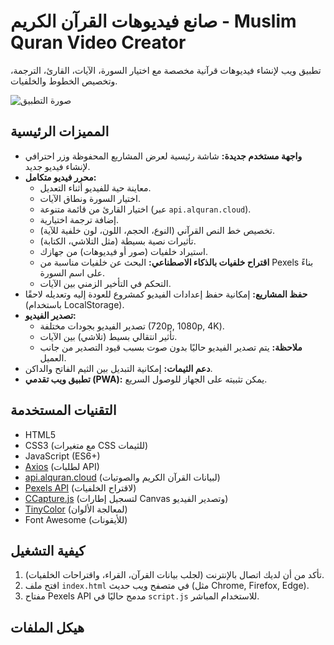 # صانع فيديوهات القرآن الكريم - Muslim Quran Video Creator

تطبيق ويب لإنشاء فيديوهات قرآنية مخصصة مع اختيار السورة، الآيات، القارئ، الترجمة، وتخصيص الخطوط والخلفيات.

![صورة التطبيق](icons/icon-512x512.png) <!-- يمكنك تغيير هذه الصورة لواجهة التطبيق الفعلية -->

## المميزات الرئيسية

*   **واجهة مستخدم جديدة:** شاشة رئيسية لعرض المشاريع المحفوظة وزر احترافي لإنشاء فيديو جديد.
*   **محرر فيديو متكامل:**
    *   معاينة حية للفيديو أثناء التعديل.
    *   اختيار السورة ونطاق الآيات.
    *   اختيار القارئ من قائمة متنوعة (عبر `api.alquran.cloud`).
    *   إضافة ترجمة اختيارية.
    *   تخصيص خط النص القرآني (النوع، الحجم، اللون، لون خلفية للآية).
    *   تأثيرات نصية بسيطة (مثل التلاشي، الكتابة).
    *   استيراد خلفيات (صور أو فيديوهات) من جهازك.
    *   **اقتراح خلفيات بالذكاء الاصطناعي:** البحث عن خلفيات مناسبة من Pexels بناءً على اسم السورة.
    *   التحكم في التأخير الزمني بين الآيات.
*   **حفظ المشاريع:** إمكانية حفظ إعدادات الفيديو كمشروع للعودة إليه وتعديله لاحقًا (باستخدام LocalStorage).
*   **تصدير الفيديو:**
    *   تصدير الفيديو بجودات مختلفة (720p, 1080p, 4K).
    *   تأثير انتقالي بسيط (تلاشي) بين الآيات.
    *   **ملاحظة:** يتم تصدير الفيديو حاليًا بدون صوت بسبب قيود التصدير من جانب العميل.
*   **دعم الثيمات:** إمكانية التبديل بين الثيم الفاتح والداكن.
*   **تطبيق ويب تقدمي (PWA):** يمكن تثبيته على الجهاز للوصول السريع.

## التقنيات المستخدمة

*   HTML5
*   CSS3 (مع متغيرات CSS للثيمات)
*   JavaScript (ES6+)
*   [Axios](https://axios-http.com/) (لطلبات API)
*   [api.alquran.cloud](https://alquran.cloud/api) (لبيانات القرآن الكريم والصوتيات)
*   [Pexels API](https://www.pexels.com/api/) (لاقتراح الخلفيات)
*   [CCapture.js](https://github.com/spite/ccapture.js/) (لتسجيل إطارات Canvas وتصدير الفيديو)
*   [TinyColor](https://github.com/bgrins/TinyColor) (لمعالجة الألوان)
*   Font Awesome (للأيقونات)

## كيفية التشغيل

1.  تأكد من أن لديك اتصال بالإنترنت (لجلب بيانات القرآن، القراء، واقتراحات الخلفيات).
2.  افتح ملف `index.html` في متصفح ويب حديث (مثل Chrome, Firefox, Edge).
3.  مفتاح Pexels API مدمج حاليًا في `script.js` للاستخدام المباشر.

## هيكل الملفات

